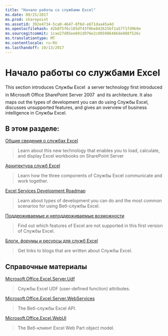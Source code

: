 ```yaml
---
title: "Начало работы со службами Excel"
ms.date: 09/25/2017
ms.prod: sharepoint
ms.assetid: 392e4734-5ca0-4647-8f6d-e671daa45a4d
ms.openlocfilehash: 42b8f5f6c185df43f0be842625bf1a57f1fd9b9e
ms.sourcegitcommit: 1cae27d85ee691d976e2c085986466de088f526c
ms.translationtype: MT
ms.contentlocale: ru-RU
ms.lasthandoff: 10/13/2017
---
```

# <a name="getting-started-with-excel-services"></a>Начало работы со службами Excel

This section introduces Службы Excel  a server technology first introduced in Microsoft Office SharePoint Server 2007  and its architecture. It also maps out the types of development you can do using Службы Excel, discusses unsupported features, and gives an overview of business intelligence in Службы Excel.
  
    
    


## <a name="in-this-section"></a>В этом разделе:


 [Общие сведения о службах Excel](excel-services-overview.md)
  
    
    
> Learn about this new technology that enables you to load, calculate, and display Excel workbooks on SharePoint Server
    
  
 [Архитектура служб Excel](excel-services-architecture.md)
  
    
    
> Learn how the three components of Службы Excel communicate and work together.
    
  
 [Excel Services Development Roadmap](excel-services-development-roadmap.md)
  
    
    
> Learn about types of development you can do and the most common scenarios for using Веб-службы Excel.
    
  
 [Поддерживаемые и неподдерживаемые возможности](supported-and-unsupported-features.md)
  
    
    
> Find out which features of Excel are not supported in this first version of Службы Excel.
    
  
 [Блоги, форумы и ресурсы для служб Excel](excel-services-blogs-forums-and-resources.md)
  
    
    
> Get links to blogs that are written about Службы Excel.
    
  

## <a name="reference"></a>Справочные материалы


 [Microsoft.Office.Excel.Server.Udf](https://msdn.microsoft.com/library/Microsoft.Office.Excel.Server.Udf.aspx)
  
    
    
> Службы Excel UDF (user-defined function) attributes.
    
  
 [Microsoft.Office.Excel.Server.WebServices](https://msdn.microsoft.com/library/Microsoft.Office.Excel.Server.WebServices.aspx)
  
    
    
> The Веб-службы Excel API.
    
  
 [Microsoft.Office.Excel.WebUI](https://msdn.microsoft.com/library/Microsoft.Office.Excel.WebUI.aspx)
  
    
    
> The Веб-клиент Excel Web Part object model.
    
  

